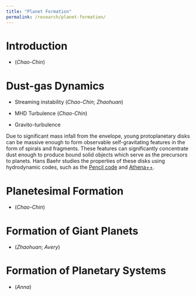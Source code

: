 ```yaml
---
title: "Planet Formation"
permalink: /research/planet-formation/
---
```

# Introduction

- (*Chao-Chin*)

# Dust-gas Dynamics

- Streaming instability (*Chao-Chin*; *Zhaohuan*)

- MHD Turbulence (*Chao-Chin*)

- Gravito-turbulence

Due to significant mass infall from the envelope, young protoplanetary disks can be massive enough to form observable self-gravitating features in the form of spirals and fragments. These features can significantly concentrate dust enough to produce bound solid objects which serve as the precursors to planets. Hans Baehr studies the properties of these disks using hydrodynamic codes, such as the <a href="pencil-code.nordita.org">Pencil code</a> and <a href="https://www.athena-astro.app">Athena++</a>.

# Planetesimal Formation

- (*Chao-Chin*)

# Formation of Giant Planets

- (*Zhaohuan*; *Avery*)

# Formation of Planetary Systems

- (*Anna*)
